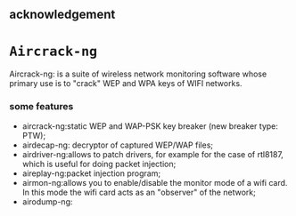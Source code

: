 ## acknowledgement
# `Aircrack-ng`
Aircrack-ng: is a suite of wireless network monitoring software whose primary use is to "crack" WEP and WPA keys of WIFI networks.

### some features
* aircrack-ng:static WEP and WAP-PSK key breaker (new breaker type: PTW);
* airdecap-ng: decryptor of captured WEP/WAP files;
* airdriver-ng:allows to patch drivers, for example for the case of rtl8187, which is useful for doing packet injection;
* aireplay-ng:packet injection program;
* airmon-ng:allows you to enable/disable the monitor mode of a wifi card. In this mode the wifi card acts as an "observer" of the network;
* airodump-ng: